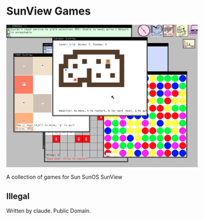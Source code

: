 # SunView Games

![SunView Games](sunview.png)

A collection of games for Sun SunOS SunView



## Illegal

Written by claude. Public Domain.
